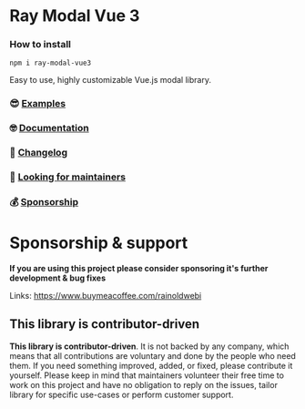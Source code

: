<p align="center">

# Ray Modal Vue 3

### How to install ###

```git
npm i ray-modal-vue3
```

Easy to use, highly customizable Vue.js modal library.

### 😎 [Examples](https://raymodal.netlify.app/)

### 🤓 [Documentation](https://raymodal.netlify.app/docs/)

### 🤖 [Changelog](https://github.com/maximyaroshchuk/ray-modal-v3/tags)

### 🙌 [Looking for maintainers](https://github.com/maximyaroshchuk/ray-modal-v3/issues/)

### 💰 [Sponsorship](https://www.buymeacoffee.com/rainoldwebi)

# Sponsorship & support

**If you are using this project please consider sponsoring it's further development & bug fixes**

Links: https://www.buymeacoffee.com/rainoldwebi

## This library is contributor-driven

**This library is contributor-driven**. It is not backed by any company, which means that all contributions are voluntary and done by the people who need them. If you need something improved, added, or fixed, please contribute it yourself. Please keep in mind that maintainers volunteer their free time to work on this project and have no obligation to reply on the issues, tailor library for specific use-cases or perform customer support.
